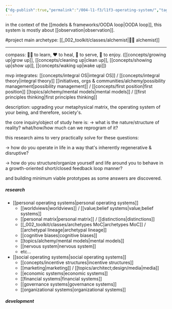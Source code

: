 ```yaml
---
{"dg-publish":true,"permalink":"/004-l1-f3/l1f3-operating-system/","tags":["project","🌱","l1f3"],"created":"2021-12-11T16:51:55.565-03:00","updated":"2024-06-22T20:38:40.639-03:00"}
---
```


in the context of the [[models & frameworks/OODA loop\|OODA loop]], this system is mostly about [[observation\|observation]].

#project
main archetype: [[_002_toolkit/classes/alchemist\|🧙‍♂️ alchemist]]

---

compass: 👯‍♂️ to learn, ❤ to heal, 🙏 to serve, 🎉 to enjoy.
([[concepts/growing up\|grow up]], [[concepts/cleaning up\|clean up]], [[concepts/showing up\|show up]], [[concepts/waking up\|wake up]])

mvp integrates:
[[concepts/integral OS\|integral OS]] / [[concepts/integral theory\|integral theory]]
[[initiatives, orgs & communities/alchemy/possibility management\|possibility management]] / [[concepts/first position\|first position]]
[[topics/alchemy/mental models\|mental models]] / [[first principles thinking\|first principles thinking]]

description:
upgrading your metaphysical matrix, the operating system of your being, and therefore, society's.

the core inquiry/object of study here is:
-> what is the nature/structure of reality? what/how/how much can we reprogram of it?

this research aims to very practically solve for these questions:

-> how do you operate in life in a way that's inherently regenerative & disruptive?

-> how do you structure/organize yourself and life around you to behave in a growth-oriented short/closed feedback loop manner?

and building minimum viable prototypes as some answers are discovered.

##### research
- [[personal operating systems\|personal operating systems]]
	- [[worldviews\|worldviews]] / [[value;belief systems\|value;belief systems]]
	- [[personal matrix\|personal matrix]] / [[distinctions\|distinctions]]
	- [[_002_toolkit/classes/archetypes MoC\|archetypes MoC]] / [[archetypal lineage\|archetypal lineage]]
	- [[cognitive biases\|cognitive biases]]
	- [[topics/alchemy/mental models\|mental models]]
	- [[nervous system\|nervous system]]
	- etc...
- [[social operating systems\|social operating systems]]
	- [[concepts/incentive structures\|incentive structures]]
	- [[marketing\|marketing]] / [[topics/architect;design/media\|media]]
	- [[economic systems\|economic systems]]
	- [[financial systems\|financial systems]]
	- [[governance systems\|governance systems]]
	- [[organizational systems\|organizational systems]]

##### development
